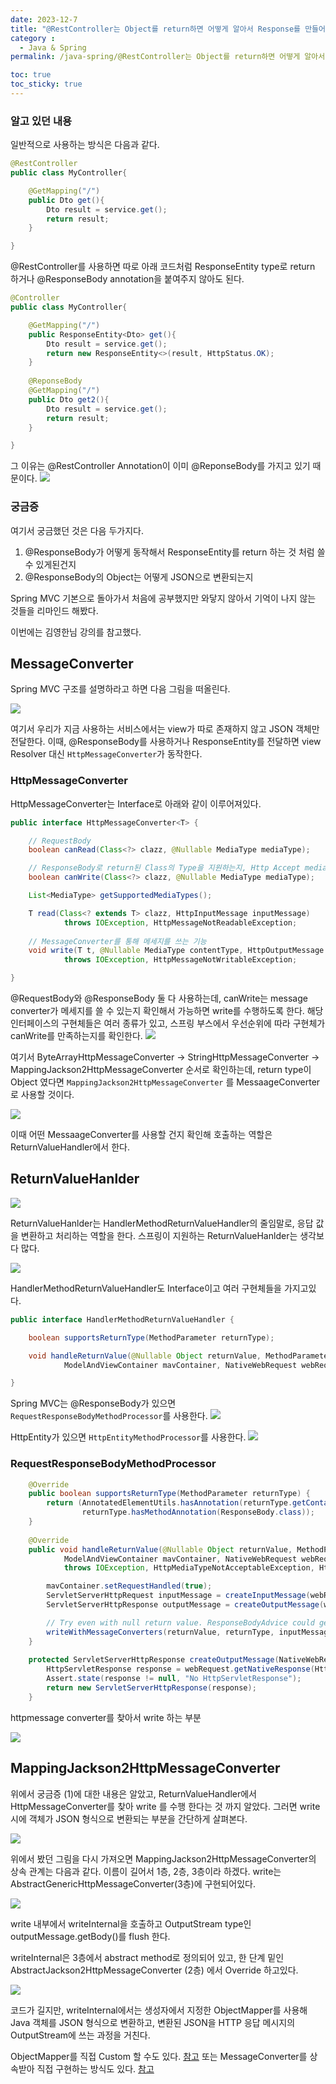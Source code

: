 ```yaml
---
date: 2023-12-7
title: "@RestController는 Object를 return하면 어떻게 알아서 Response를 만들어 전달할까"
category :
  - Java & Spring
permalink: /java-spring/@RestController는 Object를 return하면 어떻게 알아서 Response를 만들어 전달할까/

toc: true
toc_sticky: true
---
```


### 알고 있던 내용

일반적으로 사용하는 방식은 다음과 같다.

```java
@RestController
public class MyController{

	@GetMapping("/")
	public Dto get(){
    	Dto result = service.get();
    	return result;
   	}

}
```

@RestController를 사용하면 따로 아래 코드처럼 ResponseEntity type로 return 하거나 @ResponseBody annotation을 붙여주지 않아도 된다.

```java
@Controller
public class MyController{

	@GetMapping("/")
	public ResponseEntity<Dto> get(){
    	Dto result = service.get();
    	return new ResponseEntity<>(result, HttpStatus.OK);
   	}
    
    @ReponseBody
    @GetMapping("/")
	public Dto get2(){
    	Dto result = service.get();
    	return result;
   	}

}

```

그 이유는 @RestController Annotation이 이미 @ReponseBody를 가지고 있기 때문이다.
![](https://velog.velcdn.com/images/kny8092/post/da7b988c-a85e-4453-a968-c85c4edffa0b/image.png)

### 궁금증
여기서 궁금했던 것은 다음 두가지다.
1. @ResponseBody가 어떻게 동작해서 ResponseEntity를 return 하는 것 처럼 쓸 수 있게된건지
2. @ResponseBody의 Object는 어떻게 JSON으로 변환되는지

Spring MVC 기본으로 돌아가서 처음에 공부했지만 와닿지 않아서 기억이 나지 않는 것들을 리마인드 해봤다.

이번에는 김영한님 강의를 참고했다.

## MessageConverter

Spring MVC 구조를 설명하라고 하면 다음 그림을 떠올린다.

![](https://velog.velcdn.com/images/kny8092/post/394e48e3-def7-49f8-8bdd-0e8dbf5af297/image.png)

여기서 우리가 지금 사용하는 서비스에서는 view가 따로 존재하지 않고 JSON 객체만 전달한다.
이때, @ResponseBody를 사용하거나 ResponseEntity를 전달하면 view Resolver 대신 `HttpMessageConverter`가 동작한다.

### HttpMessageConverter
HttpMessageConverter는 Interface로 아래와 같이 이루어져있다. 

```java
public interface HttpMessageConverter<T> {

	// RequestBody
	boolean canRead(Class<?> clazz, @Nullable MediaType mediaType);

	// ResponseBody로 return된 Class의 Type을 지원하는지, Http Accept media type을 지원하는지 확인
	boolean canWrite(Class<?> clazz, @Nullable MediaType mediaType);

	List<MediaType> getSupportedMediaTypes();

	T read(Class<? extends T> clazz, HttpInputMessage inputMessage)
			throws IOException, HttpMessageNotReadableException;
	
    // MessageConverter를 통해 메세지를 쓰는 기능
	void write(T t, @Nullable MediaType contentType, HttpOutputMessage outputMessage)
			throws IOException, HttpMessageNotWritableException;

}

```
@RequestBody와 @ResponseBody 둘 다 사용하는데, canWrite는 message converter가 메세지를 쓸 수 있는지 확인해서 가능하면 write를 수행하도록 한다.
해당 인터페이스의 구현체들은 여러 종류가 있고, 스프링 부스에서 우선순위에 따라 구현체가 canWrite를 만족하는지를 확인한다.
![](https://velog.velcdn.com/images/kny8092/post/93a5796f-7c0c-4014-8dd6-658d819b51d9/image.png)

여기서 ByteArrayHttpMessageConverter -> StringHttpMessageConverter -> MappingJackson2HttpMessageConverter 순서로 확인하는데, return type이 Object 였다면 `MappingJackson2HttpMessageConverter` 를 MessaageConverter로 사용할 것이다.

![](https://velog.velcdn.com/images/kny8092/post/bc453ba8-9bad-4cc4-b6ce-e58bfed0cff2/image.png)


이때 어떤 MessaageConverter를 사용할 건지 확인해 호출하는 역할은 ReturnValueHandler에서 한다.

## ReturnValueHanlder

![](https://velog.velcdn.com/images/kny8092/post/235bdc13-5067-417e-afb0-53aa1de32f37/image.png)

ReturnValueHanlder는 HandlerMethodReturnValueHandler의 줄임말로, 응답 값을 변환하고 처리하는 역할을 한다.
스프링이 지원하는 ReturnValueHanlder는 생각보다 많다.

![](https://velog.velcdn.com/images/kny8092/post/b8f09f76-7acf-4354-b155-25bcbdc1364a/image.png)


HandlerMethodReturnValueHandler도 Interface이고 여러 구현체들을 가지고있다.
```java
public interface HandlerMethodReturnValueHandler {

	boolean supportsReturnType(MethodParameter returnType);

	void handleReturnValue(@Nullable Object returnValue, MethodParameter returnType,
			ModelAndViewContainer mavContainer, NativeWebRequest webRequest) throws Exception;

}
```
Spring MVC는 @ResponseBody가 있으면 `RequestResponseBodyMethodProcessor`를 사용한다.
![](https://velog.velcdn.com/images/kny8092/post/1e7d39d0-ece3-4d93-8a3d-a09e41501179/image.png)

HttpEntity가 있으면 `HttpEntityMethodProcessor`를 사용한다.
![](https://velog.velcdn.com/images/kny8092/post/861c7da7-f715-4866-aea4-df27f191c779/image.png)

### RequestResponseBodyMethodProcessor

```java
	@Override
	public boolean supportsReturnType(MethodParameter returnType) {
		return (AnnotatedElementUtils.hasAnnotation(returnType.getContainingClass(), ResponseBody.class) ||
				returnType.hasMethodAnnotation(ResponseBody.class));
	}
    
    @Override
	public void handleReturnValue(@Nullable Object returnValue, MethodParameter returnType,
			ModelAndViewContainer mavContainer, NativeWebRequest webRequest)
			throws IOException, HttpMediaTypeNotAcceptableException, HttpMessageNotWritableException {

		mavContainer.setRequestHandled(true);
		ServletServerHttpRequest inputMessage = createInputMessage(webRequest);
		ServletServerHttpResponse outputMessage = createOutputMessage(webRequest);

		// Try even with null return value. ResponseBodyAdvice could get involved.
		writeWithMessageConverters(returnValue, returnType, inputMessage, outputMessage);
	}
    
    protected ServletServerHttpResponse createOutputMessage(NativeWebRequest webRequest) {
		HttpServletResponse response = webRequest.getNativeResponse(HttpServletResponse.class);
		Assert.state(response != null, "No HttpServletResponse");
		return new ServletServerHttpResponse(response);
	}
```
httpmessage converter를 찾아서 write 하는 부분

![](https://velog.velcdn.com/images/kny8092/post/edb114b3-2869-4890-8bed-236d462763da/image.png)


## MappingJackson2HttpMessageConverter

위에서 궁금증 (1)에 대한 내용은 알았고, ReturnValueHandler에서 HttpMessageConverter를 찾아 write 를 수행 한다는 것 까지 알았다.
그러면 write 시에 객체가 JSON 형식으로 변환되는 부분을 간단하게 살펴본다.

![](https://velog.velcdn.com/images/kny8092/post/e0f61777-df43-4d96-a4ea-88622c1b510d/image.png)


위에서 봤던 그림을 다시 가져오면 MappingJackson2HttpMessageConverter의 상속 관계는 다음과 같다.
이름이 길어서 1층, 2층, 3층이라 하겠다.
write는 AbstractGenericHttpMessageConverter(3층)에 구현되어있다.

![](https://velog.velcdn.com/images/kny8092/post/2adb34ed-fc9a-48f3-9fef-57fda7e066ee/image.png)

write 내부에서 writeInternal을 호출하고 OutputStream type인 outputMessage.getBody()를 flush 한다.

writeInternal은 3층에서 abstract method로 정의되어 있고, 한 단계 밑인 AbstractJackson2HttpMessageConverter (2층) 에서 Override 하고있다.

![](https://velog.velcdn.com/images/kny8092/post/ebb800de-38db-41b6-af96-aa28538df031/image.png)

코드가 길지만, writeInternal에서는 생성자에서 지정한 ObjectMapper를 사용해 
Java 객체를 JSON 형식으로 변환하고, 변환된 JSON을 HTTP 응답 메시지의 OutputStream에 쓰는 과정을 거친다.

ObjectMapper를 직접 Custom 할 수도 있다. [참고](https://eblo.tistory.com/193)
또는 MessageConverter를 상속받아 직접 구현하는 방식도 있다. [참고](https://kim0lil.github.io/skfactory.github.io/2020/06/03/page7.html)